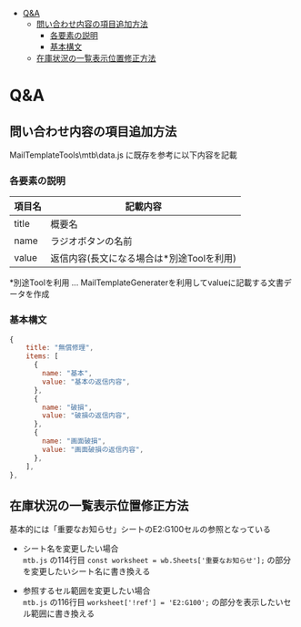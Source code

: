 <!-- toc -->

- [Q&A](#QA)
  * [問い合わせ内容の項目追加方法](#問い合わせ内容の項目追加方法)
    + [各要素の説明](#各要素の説明)
    + [基本構文](#基本構文)
  * [在庫状況の一覧表示位置修正方法](#在庫状況の一覧表示位置修正方法)

<!-- tocstop -->
# Q&A

## 問い合わせ内容の項目追加方法

MailTemplateTools\mtb\data.js に既存を参考に以下内容を記載

### 各要素の説明
| 項目名 | 記載内容                                  |
| ------ | ----------------------------------------- |
| title  | 概要名                                    |
| name   | ラジオボタンの名前                        |
| value  | 返信内容(長文になる場合は*別途Toolを利用) |

\*別途Toolを利用 ... MailTemplateGeneraterを利用してvalueに記載する文書データを作成

### 基本構文
```js
{
	title: "無償修理",
	items: [
	  {
	    name: "基本",
	    value: "基本の返信内容",
	  },
	  {
	    name: "破損",
	    value: "破損の返信内容",
	  },
	  {
	    name: "画面破損",
	    value: "画面破損の返信内容",
	  },
	],
},
```

## 在庫状況の一覧表示位置修正方法
基本的には「重要なお知らせ」シートのE2:G100セルの参照となっている
- シート名を変更したい場合  
`mtb.js` の114行目 `const worksheet = wb.Sheets['重要なお知らせ'];` の部分を変更したいシート名に書き換える

- 参照するセル範囲を変更したい場合  
`mtb.js` の116行目 `worksheet['!ref'] = 'E2:G100';` の部分を表示したいセル範囲に書き換える
